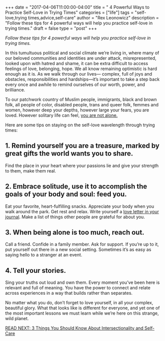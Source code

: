+++
  date = "2017-04-06T11:00:00-04:00"
  title = " 4 Powerful Ways to Practice Self-Love in Trying Times"
  categories = ["life"]
  tags = "self-love,trying times,advice,self-care"
  author = "Rex Leonowicz"
  description = "Follow these tips for 4 powerful ways will help you practice self-love in trying times."
  draft = false
  type = "post"
+++



*Follow these tips for 4 powerful ways will help you practice self-love in trying times.*

<span class=dropcap>I</span>n this tumultuous political and social climate we’re living in, where many of our beloved communities and identities are under attack, misrepresented, looked upon with hatred and shame, it can be extra difficult to access feelings of love, belonging, hope. We all know remaining optimistic is hard enough as it is. As we walk through our lives— complex, full of joys and obstacles, responsibilities and hardships—it’s important to take a step back every once and awhile to remind ourselves of our worth, power, and brilliance.
 
To our patchwork country of Muslim people, immigrants, black and brown folk, all people of color, disabled people, trans and queer folk, femmes and women, however deep your depths, however large your fears, you are loved. However solitary life can feel, [you are not alone.](http://advice.shinetext.com/articles/3-things-you-should-know-about-intersectionality-and-self-care/?utm_source=Shine&utm_medium=Blog)
 
Here are some tips on staying on the self-love wavelength through trying times:
 
## 1. Remind yourself you are a treasure, marked by great gifts the world wants you to share. 
Find the place in your heart where your passions lie and give your strength to them, make them real.
 
## 2. Embrace solitude, use it to accomplish the goals of your body and soul: feed you. 
Eat your favorite, heart-fulfilling snacks. Appreciate your body when you walk around the park. Get rest and relax. Write yourself a [love letter in your journal](http://advice.shinetext.com/articles/how-to-journal-yourself-happier/?utm_source=Shine&utm_medium=Blog). Make a list of things other people are grateful for about you.
 
## 3. When being alone is too much, reach out. 
Call a friend. Confide in a family member. Ask for support. If you’re up to it, put yourself out there in a new social setting. Sometimes it’s as easy as saying hello to a stranger at an event.
 
## 4. Tell your stories. 
Sing your truths out loud and own them. Every moment you’ve been here is relevant and full of meaning. You have the power to connect and relate across experiences in a way that builds rather than separates.
 
No matter what you do, don’t forget to love yourself, in all your complex, beautiful glory. What that looks like is different for everyone, and yet one of the most important lessons we must learn while we’re here on this strange, wild planet. 

[READ NEXT: 3 Things You Should Know About Intersectionality and Self-Care](http://advice.shinetext.com/articles/3-things-you-should-know-about-intersectionality-and-self-care/?utm_source=Shine&utm_medium=Blog)


<div class="pubexchange_module" id="pubexchange_below_content" data-pubexchange-module-id="2323"></div>

<script>(function(w, d, s, id) {
  w.PUBX=w.PUBX || {pub: "shine_text", discover: false, lazy: true};
  var js, pjs = d.getElementsByTagName(s)[0];
  if (d.getElementById(id)) return;
  js = d.createElement(s); js.id = id; js.async = true;
  js.src = "//main.pubexchange.com/loader.min.js";
  pjs.parentNode.insertBefore(js, pjs);
}(window, document, "script", "pubexchange-jssdk"));</script>


